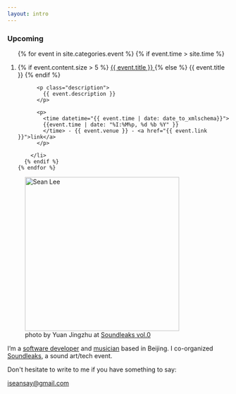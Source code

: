 ```yaml
---
layout: intro
---
```



### Upcoming

<section id="events">
  <ol>
    {% for event in site.categories.event %}
      {% if event.time > site.time %}
        <li class="event">
          <p class="title">
            {% if event.content.size > 5 %}
              <a href="{{ event.url }}">
                {{ event.title }}
              </a>
            {% else %}
              {{ event.title }}
            {% endif %}
          </p>

          <p class="description">
            {{ event.description }}
          </p>

          <p>
            <time datetime="{{ event.time | date: date_to_xmlschema}}">
            {{event.time | date: "%I:%M%p, %d %b %Y" }}
            </time> - {{ event.venue }} - <a href="{{ event.link }}">link</a>
          </p>

        </li>
      {% endif %}
    {% endfor %}
  </ol>
</section>

<figure class="me">
  <img src="{% asset_path sean3.jpg %}" alt="Sean Lee" width="350"/>
  <figcaption>
    photo by Yuan Jingzhu at
    <a href="http://www.soundleaks.org/event/vol0/">Soundleaks vol.0</a>
  </figcaption>
</figure>

I’m a [software developer][github] and [musician](http://notimportant.org/sounds) based in Beijing. I co-organized [Soundleaks](www.soundleaks.org), a sound art/tech event.

Don't hesitate to write to me if you have something to say:

<iseansay@gmail.com>


[github]: http://github.com/seansay
[email]: mailto:iseansay@gmail.com

